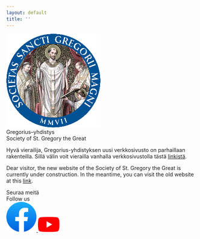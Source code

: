 ```yaml
---
layout: default
title: ''
---
```


<div class="max-w-xl mx-auto px-4 text-center">
  <div>
    <img
      class="w-36 py-6 mx-auto"
      src="assets/images/logo/SSGM_250.png"
      alt="Gregorius-yhdistyksen logo"
      draggable="false"
    />
  </div>
  <div class="text-xl uppercase font-bold">
    Gregorius&ndash;yhdistys
  </div>
  <div class="text-lg uppercase font-bold">
    Society of St. Gregory the Great
  </div>
  <div class="py-2">
    <p class="text-justify py-2 font-bold">
      Hyvä vierailija, Gregorius-yhdistyksen uusi verkkosivusto on parhaillaan rakenteilla.
      Sillä välin voit vierailla vanhalla verkkosivustolla tästä
      <a href="https://gregoriusyhdistys.wordpress.com/">linkistä</a>.
    </p>
    <p class="text-justify py-2 italic">
      Dear visitor, the new website of the Society of St. Gregory the Great is currently under construction.
      In the meantime, you can visit the old website at this
      <a href="https://gregoriusyhdistys.wordpress.com/">link</a>.
    </p>
  </div>
  <div class="py-2">
    <div>
      <span class="font-bold">Seuraa meitä</span>
      <br />
      <span class="italic">Follow us</span>
    </div>
    <div class="py-4 flex flex-row justify-center">
      <a href="https://www.facebook.com/gregoriusyhdistys" target="_blank">
        <img
          class="w-8 inline-block mx-2"
          src="assets/images/icons/facebook.svg"
          alt="Facebook"
          draggable="false"
        />
      </a>
      <a href="https://www.youtube.com/@ssgm" target="_blank">
        <img
          class="w-8 inline-block mx-2"
          src="assets/images/icons/youtube.svg"
          alt="Facebook"
          draggable="false"
        />
      </a>
    </div>
  </div>
</div>
